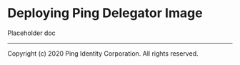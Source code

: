 # Deploying Ping Delegator Image

Placeholder doc

---
Copyright (c)  2020 Ping Identity Corporation. All rights reserved.
